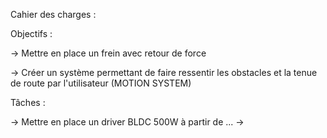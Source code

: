 Cahier des charges : 

Objectifs : 

-> Mettre en place un frein avec retour de force

-> Créer un système permettant de faire ressentir les obstacles et la tenue de route par l'utilisateur (MOTION SYSTEM)

Tâches : 

-> Mettre en place un driver BLDC 500W à partir de ...
-> 
